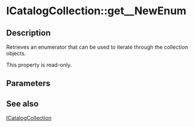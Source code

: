 # ICatalogCollection::get__NewEnum

## Description

Retrieves an enumerator that can be used to iterate through the collection objects.

This property is read-only.

## Parameters

## See also

[ICatalogCollection](https://learn.microsoft.com/windows/desktop/api/comadmin/nn-comadmin-icatalogcollection)